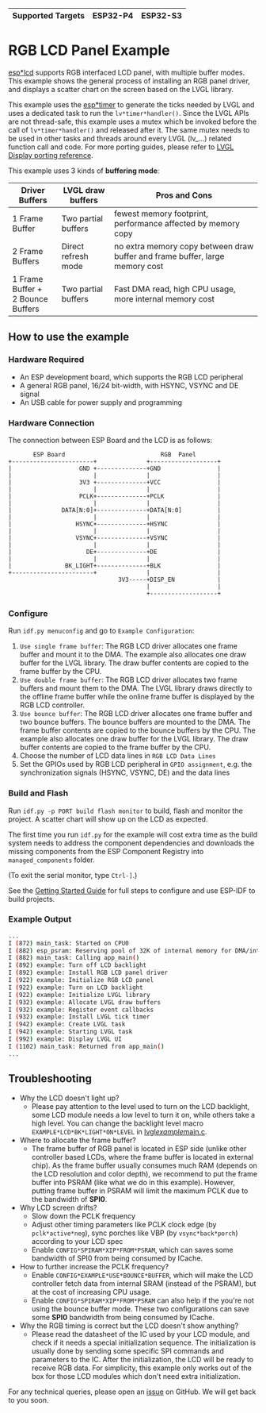 | Supported Targets | ESP32-P4 | ESP32-S3 |
| ----------------- | -------- | -------- |

# RGB LCD Panel Example

[esp*lcd](https://docs.espressif.com/projects/esp-idf/en/latest/esp32s3/api-reference/peripherals/lcd/rgb*lcd.html) supports RGB interfaced LCD panel, with multiple buffer modes. This example shows the general process of installing an RGB panel driver, and displays a scatter chart on the screen based on the LVGL library.

This example uses the [esp*timer](https://docs.espressif.com/projects/esp-idf/en/latest/esp32/api-reference/system/esp*timer.html) to generate the ticks needed by LVGL and uses a dedicated task to run the `lv*timer*handler()`. Since the LVGL APIs are not thread-safe, this example uses a mutex which be invoked before the call of `lv*timer*handler()` and released after it. The same mutex needs to be used in other tasks and threads around every LVGL (lv_...) related function call and code. For more porting guides, please refer to [LVGL Display porting reference](https://docs.lvgl.io/master/porting/display.html).

This example uses 3 kinds of **buffering mode**:

| Driver Buffers  | LVGL draw buffers   | Pros and Cons |
|-----------------|---------------------|-----------------------------------------------------------------------------------|
| 1 Frame Buffer  | Two partial buffers | fewest memory footprint, performance affected by memory copy                      |
| 2 Frame Buffers | Direct refresh mode | no extra memory copy between draw buffer and frame buffer, large memory cost      |
| 1 Frame Buffer + </br> 2 Bounce Buffers | Two partial buffers | Fast DMA read, high CPU usage, more internal memory cost  |

## How to use the example

### Hardware Required

* An ESP development board, which supports the RGB LCD peripheral
* A general RGB panel, 16/24 bit-width, with HSYNC, VSYNC and DE signal
* An USB cable for power supply and programming

### Hardware Connection

The connection between ESP Board and the LCD is as follows:

```text
       ESP Board                           RGB  Panel
+-----------------------+              +-------------------+
|                   GND +--------------+GND                |
|                       |              |                   |
|                   3V3 +--------------+VCC                |
|                       |              |                   |
|                   PCLK+--------------+PCLK               |
|                       |              |                   |
|              DATA[N:0]+--------------+DATA[N:0]          |
|                       |              |                   |
|                  HSYNC+--------------+HSYNC              |
|                       |              |                   |
|                  VSYNC+--------------+VSYNC              |
|                       |              |                   |
|                     DE+--------------+DE                 |
|                       |              |                   |
|               BK_LIGHT+--------------+BLK                |
+-----------------------+              |                   |
                               3V3-----+DISP_EN            |
                                       |                   |
                                       +-------------------+
```

### Configure

Run `idf.py menuconfig` and go to `Example Configuration`:

1. `Use single frame buffer`: The RGB LCD driver allocates one frame buffer and mount it to the DMA. The example also allocates one draw buffer for the LVGL library. The draw buffer contents are copied to the frame buffer by the CPU.
2. `Use double frame buffer`: The RGB LCD driver allocates two frame buffers and mount them to the DMA. The LVGL library draws directly to the offline frame buffer while the online frame buffer is displayed by the RGB LCD controller.
3. `Use bounce buffer`: The RGB LCD driver allocates one frame buffer and two bounce buffers. The bounce buffers are mounted to the DMA. The frame buffer contents are copied to the bounce buffers by the CPU. The example also allocates one draw buffer for the LVGL library. The draw buffer contents are copied to the frame buffer by the CPU.
4. Choose the number of LCD data lines in `RGB LCD Data Lines`
5. Set the GPIOs used by RGB LCD peripheral in `GPIO assignment`, e.g. the synchronization signals (HSYNC, VSYNC, DE) and the data lines

### Build and Flash

Run `idf.py -p PORT build flash monitor` to build, flash and monitor the project. A scatter chart will show up on the LCD as expected.

The first time you run `idf.py` for the example will cost extra time as the build system needs to address the component dependencies and downloads the missing components from the ESP Component Registry into `managed_components` folder.

(To exit the serial monitor, type ``Ctrl-]``.)

See the [Getting Started Guide](https://docs.espressif.com/projects/esp-idf/en/latest/get-started/index.html) for full steps to configure and use ESP-IDF to build projects.

### Example Output

```bash
...
I (872) main_task: Started on CPU0
I (882) esp_psram: Reserving pool of 32K of internal memory for DMA/internal allocations
I (882) main_task: Calling app_main()
I (892) example: Turn off LCD backlight
I (892) example: Install RGB LCD panel driver
I (922) example: Initialize RGB LCD panel
I (922) example: Turn on LCD backlight
I (922) example: Initialize LVGL library
I (932) example: Allocate LVGL draw buffers
I (932) example: Register event callbacks
I (932) example: Install LVGL tick timer
I (942) example: Create LVGL task
I (942) example: Starting LVGL task
I (992) example: Display LVGL UI
I (1102) main_task: Returned from app_main()
...
```

## Troubleshooting

* Why the LCD doesn't light up?
  * Please pay attention to the level used to turn on the LCD backlight, some LCD module needs a low level to turn it on, while others take a high level. You can change the backlight level macro `EXAMPLE*LCD*BK*LIGHT*ON*LEVEL` in [lvgl*example*main.c](main/rgb*lcd*example*main.c).
* Where to allocate the frame buffer?
  * The frame buffer of RGB panel is located in ESP side (unlike other controller based LCDs, where the frame buffer is located in external chip). As the frame buffer usually consumes much RAM (depends on the LCD resolution and color depth), we recommend to put the frame buffer into PSRAM (like what we do in this example). However, putting frame buffer in PSRAM will limit the maximum PCLK due to the bandwidth of **SPI0**.
* Why LCD screen drifts?
  * Slow down the PCLK frequency
  * Adjust other timing parameters like PCLK clock edge (by `pclk*active*neg`), sync porches like VBP (by `vsync*back*porch`) according to your LCD spec
  * Enable `CONFIG*SPIRAM*XIP*FROM*PSRAM`, which can saves some bandwidth of SPI0 from being consumed by ICache.
* How to further increase the PCLK frequency?
  * Enable `CONFIG*EXAMPLE*USE*BOUNCE*BUFFER`, which will make the LCD controller fetch data from internal SRAM (instead of the PSRAM), but at the cost of increasing CPU usage.
  * Enable `CONFIG*SPIRAM*XIP*FROM*PSRAM` can also help if the you're not using the bounce buffer mode. These two configurations can save some **SPI0** bandwidth from being consumed by ICache.
* Why the RGB timing is correct but the LCD doesn't show anything?
  * Please read the datasheet of the IC used by your LCD module, and check if it needs a special initialization sequence. The initialization is usually done by sending some specific SPI commands and parameters to the IC. After the initialization, the LCD will be ready to receive RGB data. For simplicity, this example only works out of the box for those LCD modules which don't need extra initialization.

For any technical queries, please open an [issue](https://github.com/espressif/esp-idf/issues) on GitHub. We will get back to you soon.
